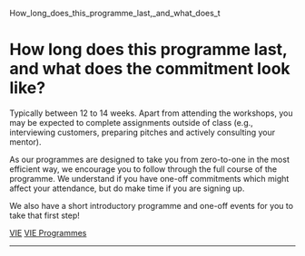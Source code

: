 How_long_does_this_programme_last,_and_what_does_t



How long does this programme last, and what does the commitment look like?
==========================================================================

Typically between 12 to 14 weeks. Apart from attending the workshops, you may be expected to complete assignments outside of class (e.g., interviewing customers, preparing pitches and actively consulting your mentor).




As our programmes are designed to take you from zero-to-one in the most efficient way, we encourage you to follow through the full course of the programme. We understand if you have one-off commitments which might affect your attendance, but do make time if you are signing up.




We also have a short introductory programme and one-off events for you to take that first step!

[VIE](https://www.sutd.edu.sg/tag/vie/) [VIE Programmes](https://www.sutd.edu.sg/tag/vie-programmes/)

---

